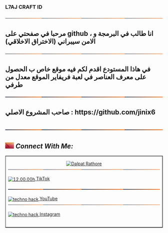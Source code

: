 <h3>L7AJ CRAFT ID</h3>

<img align="center" alt="line" src="https://github.com/DalpatRathore/dalpatrathore/blob/main/assets/images/line-2.svg">

<h2>
  مرحبا في صفحتي على github ، انا طالب في البرمجة و الامن سيبراني (الاختراق الاخلاقي)
</h2>
<img align="center" alt="line" src="https://github.com/DalpatRathore/dalpatrathore/blob/main/assets/images/line-2.svg">
<h2>
  في هاذا المستودع اقدم لكم فيه موقع خاص ب الحصول على معرف العناصر في لعبة فريفاير 
  الموقع معدل من طرفي 
</h2>
<img align="center" alt="line" src="https://github.com/DalpatRathore/dalpatrathore/blob/main/assets/images/line-2.svg">
<h2>
 صاحب المشروع الاصلي : https://github.com/jinix6 
<h2/>

<img align="center" alt="line" src="https://github.com/DalpatRathore/dalpatrathore/blob/main/assets/images/line-2.svg">

<h2><img width="28" src="https://github.com/DalpatRathore/dalpatrathore/blob/main/assets/icons/icon-contact.png" /><i> Connect With Me:</i></h2>

<table border="1">
  <tr>
    <td>
      <table border="0">

  <p align="center">
    <a href="https://l7aj-craft-id.vercel.app/">
      <img alt="Dalpat Rathore" width="75" src="https://l.top4top.io/p_3056965410.png" />
      <img align="center" alt="line" src="https://github.com/DalpatRathore/dalpatrathore/blob/main/assets/images/line-2.svg">
    </a>
    
<a
  href="https://www.tiktok.com/@l7aj..1m?_t=8pUwTEC1T1S&_r=1" target="blank"><img align="center" src="https://github.com/TH-HACK/TH1/blob/main/tiktok-square-color-icon.svg" alt="12.00.00h" height="30" width="40" />
  <h>TikTok</h>
  
<img align="center" alt="line" src="https://github.com/DalpatRathore/dalpatrathore/blob/main/assets/images/line-2.svg">
    
  

<a href="https://www.youtube.com/c/techno hack" target="blank"><img align="center" src="https://raw.githubusercontent.com/rahuldkjain/github-profile-readme-generator/master/src/images/icons/Social/youtube.svg" alt="techno hack" height="30" width="40" />
<h>YouTube</h>
</a>
<img align="center" alt="line" src="https://github.com/DalpatRathore/dalpatrathore/blob/main/assets/images/line-2.svg">
    
  
<a href="https://instagram.com/mx.fo hack" target="blank"><img align="center" src="https://raw.githubusercontent.com/rahuldkjain/github-profile-readme-generator/master/src/images/icons/Social/instagram.svg" alt="techno hack" height="30" width="40" />
<h>Instagram</h>
</p>
<!-- <img align="center" alt="line" 
